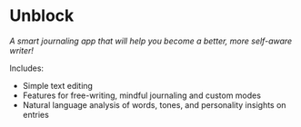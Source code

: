 # Unblock

*A smart journaling app that will help you become a better, more self-aware writer!*

Includes:
* Simple text editing
* Features for free-writing, mindful journaling and custom modes
* Natural language analysis of words, tones, and personality insights on entries
